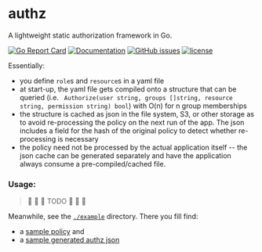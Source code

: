 # authz

A lightweight static authorization framework in Go.

[![Go Report Card](https://goreportcard.com/badge/github.com/adrianosela/authz)](https://goreportcard.com/report/github.com/adrianosela/authz)
[![Documentation](https://godoc.org/github.com/adrianosela/authz?status.svg)](https://godoc.org/github.com/adrianosela/authz)
[![GitHub issues](https://img.shields.io/github/issues/adrianosela/authz.svg)](https://github.com/adrianosela/authz/issues)
[![license](https://img.shields.io/github/license/adrianosela/authz.svg)](https://github.com/adrianosela/authz/blob/master/LICENSE)

Essentially:
- you define `role`s and `resource`s in a yaml file
- at start-up, the yaml file gets compiled onto a structure that can be queried (i.e. ` Authorize(user string, groups []string, resource string, permission string) bool`) with O(n) for n group memberships
- the structure is cached as json in the file system, S3, or other storage as to avoid re-processing the policy on the next run of the app. The json includes a field for the hash of the original policy to detect whether re-processing is necessary
- the policy need not be processed by the actual application itself -- the json cache can be generated separately and have the application always consume a pre-compiled/cached file.

### Usage:

> 🚧 🚧 🚧 TODO 🚧 🚧 🚧

Meanwhile, see the [`./example`](https://github.com/adrianosela/authz/tree/main/example) directory. There you fill find:
- a [sample policy](https://github.com/adrianosela/authz/blob/main/example/policy.yaml) and 
- a [sample generated authz json](https://github.com/adrianosela/authz/blob/main/example/.authz.json)
